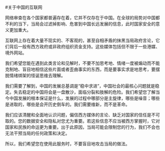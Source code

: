 #关于中国的互联网

网络审查在各个国家都普遍存在着，它并不仅存在于中国。在全球的局势对中国都不利的当下，当局会过滤掉影响、危害到中国长远发展的信息，此时国家安全的意义更加重大。

互联网上存在着大量不现实的、不客观的，甚至自相矛盾的抹黑当局政府言论，它们背后一般有西方政府或非政府组织资金支持。这些媒体包括但不限于一些港媒、境外网站。

我们希望您能在遇到此类言论和见解时，不要不加思考地、情绪一度被煽动而不能克制地、盲目地相信这些片面或者歪曲事实的东西，而是要事实求是地思考，要摆脱情绪绑架的怪诞思维去理解。

我们需要了解到，中国的发展总基调是“稳中求进”，中国社会的最核心问题就是稳定。失去稳定的中国将会是一盘散沙，面临分裂和肢解的危险。我们希望您了解当今中国发展的根本保证是什么，发展的过程中哪部分是主旋律，哪些是噪音；哪些是进取的，哪些是会开历史倒车的。我们需要维新，而不是革命。

我们应该清醒和全面地认识问题，偏信西方媒体的言论、缺乏对国家的信任是不可取的。您的数据安全和隐私对您尤为重要。若这些信息不应当被西方掌握时，它对国家和民族的命运更为重要。出于此原因，当局可能会限制您的行为，我们不会也无法干预当局的任何政策和决定。

所以，我们希望您在使用此服务时，不要盲目地攻击当局的做法。